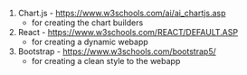 1) Chart.js - https://www.w3schools.com/ai/ai_chartjs.asp
    - for creating the chart builders
2) React - https://www.w3schools.com/REACT/DEFAULT.ASP
    - for creating a dynamic webapp
3) Bootstrap - https://www.w3schools.com/bootstrap5/
    - for creating a clean style to the webapp
